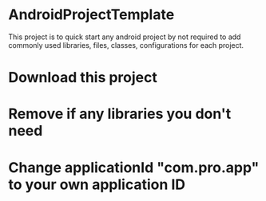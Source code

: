 # AndroidProjectTemplate
This project is to quick start any android project by not required to add commonly used libraries, files, classes, configurations for each project.

# Download this project
# Remove if any libraries you don't need
# Change applicationId "com.pro.app" to your own application ID
